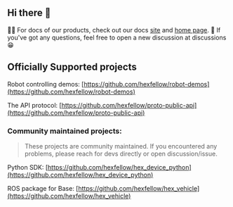 ## Hi there 👋

👩‍💻 For docs of our products, check out our docs [site](https://docs.hexfellow.com) and [home page](https://hexfellow.com).
🧙 If you've got any questions, feel free to open a new discussion at discussions😁

## Officially Supported projects
Robot controlling demos: [https://github.com/hexfellow/robot-demos](https://github.com/hexfellow/robot-demos)

The API protocol: [https://github.com/hexfellow/proto-public-api](https://github.com/hexfellow/proto-public-api)

### Community maintained projects:
> These projects are community maintained. If you encountered any problems, please reach for devs directly or open discussion/issue.

Python SDK: [https://github.com/hexfellow/hex_device_python](https://github.com/hexfellow/hex_device_python)

ROS package for Base: [https://github.com/hexfellow/hex_vehicle](https://github.com/hexfellow/hex_vehicle)
